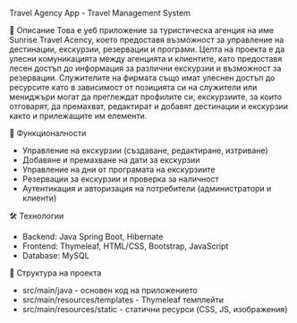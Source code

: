 Travel Agency App - Travel Management System

📌 Описание
Това е уеб приложение за туристическа агенция на име Sunrise Travel Acency, което предоставя възможност за управление на дестинации, екскурзии, резервации и програми. Целта на проекта е да улесни комуникацията между агенцията и клиентите, като предоставя лесен достъп до информация за различни екскурзии и възможност за резервации. Служителите на фирмата също имат улеснен достъп до ресурсите като в зависимост от позицията си на служители или мениджъри могат да преглеждат профилите си, екскурзиите, за които отговарят, да премахват, редактират и добавят дестинации и екскурзии както и прилежащите им елементи.

🔧 Функционалности
- Управление на екскурзии (създаване, редактиране, изтриване)
- Добавяне и премахване на дати за екскурзии
- Управление на дни от програмата на екскурзиите
- Резервации за екскурзии и проверка за наличност
- Аутентикация и авторизация на потребители (администратори и клиенти)

🛠️ Технологии
- Backend: Java Spring Boot, Hibernate
- Frontend: Thymeleaf, HTML/CSS, Bootstrap, JavaScript
- Database: MySQL

📂 Структура на проекта
- src/main/java - основен код на приложението
- src/main/resources/templates - Thymeleaf темплейти
- src/main/resources/static - статични ресурси (CSS, JS, изображения)
